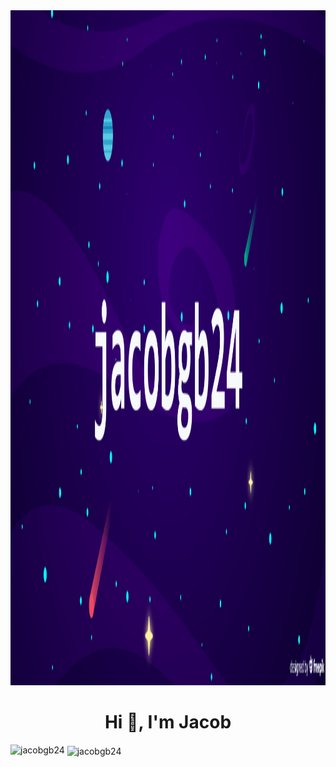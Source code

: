 <img src="./banner.png" width="2560" height="1080">

<h1 align="center">Hi 👋, I'm Jacob</h1>



<p><img align="left" src="https://github-readme-stats.vercel.app/api/top-langs?username=jacobgb24&show_icons=true&locale=en&layout=compact&theme=dracula" alt="jacobgb24" /></p>

<p>&nbsp;<img align="center" src="https://github-readme-stats.vercel.app/api?username=jacobgb24&show_icons=true&locale=en&count_private=true&theme=dracula" alt="jacobgb24" /></p>
